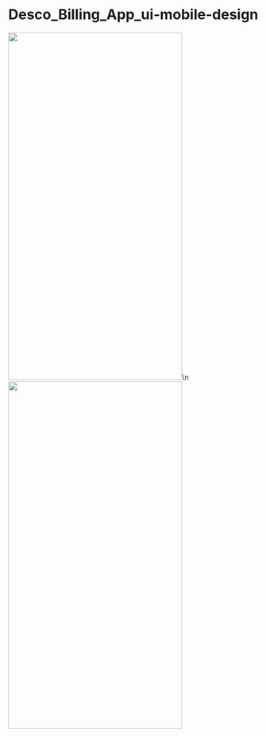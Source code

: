 # Desco_Billing_App_ui-mobile-design


<img src="https://user-images.githubusercontent.com/96940619/225047305-1836a2e4-0aea-42b9-aadc-338ab4e58379.jpg" width="350" height="700">\n
<img src="https://user-images.githubusercontent.com/96940619/225047368-db83326c-71e2-4dc8-99dc-3d9f82d2458a.jpg" width="350" height="700">


